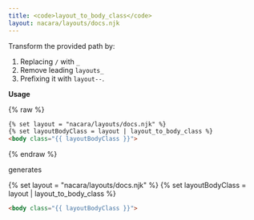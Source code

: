 ```yaml
---
title: <code>layout_to_body_class</code>
layout: nacara/layouts/docs.njk
---
```


Transform the provided path by:

1. Replacing `/` with `_`
2. Remove leading `layouts_`
3. Prefixing it with `layout--`.

**Usage**

{% raw %}

```html
{% set layout = "nacara/layouts/docs.njk" %}
{% set layoutBodyClass = layout | layout_to_body_class %}
<body class="{{ layoutBodyClass }}">
```

{% endraw %}

generates

{% set layout = "nacara/layouts/docs.njk" %}
{% set layoutBodyClass = layout | layout_to_body_class %}

```html
<body class="{{ layoutBodyClass }}">
```
